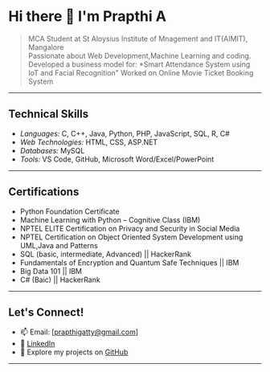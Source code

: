 # Hi there 👋 I'm Prapthi A

> MCA Student at St Aloysius Institute of Mnagement and IT(AIMIT), Mangalore  
> Passionate about Web Development,Machine Learning  and coding.
> Developed a business model for: *Smart Attendance System using IoT and Facial Recognition"
> Worked on Online Movie Ticket Booking System

---

## Technical Skills
- *Languages:* C, C++, Java, Python, PHP, JavaScript, SQL, R, C#
- *Web Technologies:* HTML, CSS, ASP.NET
- *Databases:* MySQL
- *Tools:* VS Code, GitHub, Microsoft Word/Excel/PowerPoint

---

##  Certifications
-  Python Foundation Certificate
-  Machine Learning with Python – Cognitive Class (IBM)
-  NPTEL ELITE Certification on Privacy and Security in Social Media
-  NPTEL Certification on Object Oriented System Development using UML,Java and Patterns
-  SQL (basic, intermediate, Advanced) || HackerRank
-  Fundamentals of Encryption and Quantum Safe Techniques || IBM
-  Big Data 101 || IBM
-  C# (Baic) || HackerRank

---

##  Let's Connect!
- 📫 Email: [prapthigatty@gmail.com]
- 💼 [LinkedIn](https://www.linkedin.com/in/prapthi-a-1b0a492)
- 📁 Explore my projects on [GitHub](https://github.com/Prapthigatty)

---



